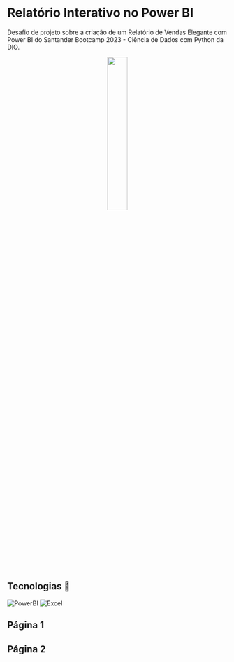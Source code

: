 # Relatório Interativo no Power BI 

Desafio de projeto sobre a criação de um Relatório de Vendas Elegante com Power BI do Santander Bootcamp 2023 - Ciência de Dados com Python da DIO.
<p align= "center">
  <img src="https://hermes.dio.me/tracks/03253ff0-95b9-4904-84e7-2063e9d6cb26.png" width="30%">
</p>

## Tecnologias  🔭
![PowerBI](https://img.shields.io/badge/PowerBI-F2C811?style=for-the-badge&logo=Power%20BI&logoColor=white)
![Excel](https://img.shields.io/badge/Microsoft_Excel-217346?style=for-the-badge&logo=microsoft-excel&logoColor=white)

## Página 1


## Página 2
